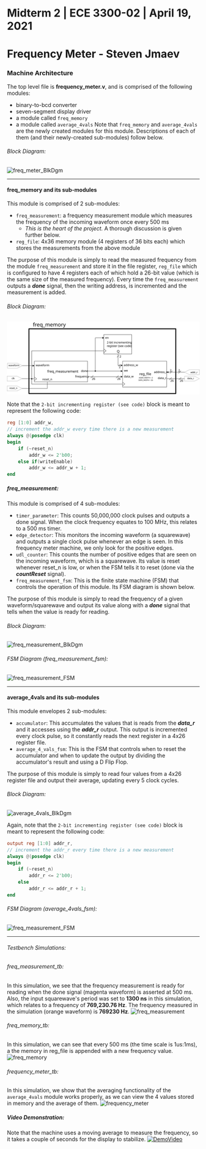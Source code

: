 # Midterm 2  |  ECE 3300-02  |  April 19, 2021 
# Frequency Meter - Steven Jmaev


### Machine Architecture
The top level file is **frequency_meter.v**, and is comprised of the following modules:
* binary-to-bcd converter
* seven-segment display driver
* a module called `freq_memory`
* a module called `average_4vals`
Note that `freq_memory` and `average_4vals` are the newly created modules for this module. Descriptions of each of them (and their newly-created sub-modules) follow below.

###### Block Diagram:
![freq_meter_BlkDgm](https://github.com/aseddin-teaching/sp21-midterm-2-stevenjmaev/blob/main/Images/frequency_meter_blockDiagram.svg)

---

#### freq_memory and its sub-modules

This module is comprised of 2 sub-modules:
* `freq_measurement`: a frequency measurement module which measures the frequency of the incoming waveform once every 500 ms
  * _This is the heart of the project._ A thorough discussion is given further below.
* `reg_file`: 4x36 memory module (4 registers of 36 bits each) which stores the measurements from the above module

The purpose of this module is simply to read the measured frequency from the module `freq_measurement` and store it in the file register, `reg_file` which is configured to have 4 registers each of which hold a 26-bit value (which is the same size of the measured frequency). Every time the `freq_measurement` outputs a _**done**_ signal, then the writing address, is incremented and the measurement is added. 

###### Block Diagram:
![freq_memory_BlkDgm](Images/freq_memory_blockDiagram.svg)<!--(https://github.com/aseddin-teaching/sp21-midterm-2-stevenjmaev/blob/main/Images/freq_memory_blockDiagram.svg)-->

Note that the `2-bit incrementing register (see code)` block is meant to represent the following code:
```verilog
reg [1:0] addr_w,
// increment the addr_w every time there is a new measurement
always @(posedge clk)
begin
    if (~reset_n)
        addr_w <= 2'b00;
    else if(writeEnable)
        addr_w <= addr_w + 1; 
end
```

##### freq_measurement:
This module is comprised of 4 sub-modules:
* `timer_parameter`: This counts 50,000,000 clock pulses and outputs a done signal. When the clock frequency equates to 100 MHz, this relates to a 500 ms timer.
* `edge_detector`: This monitors the incoming waveform (a squarewave) and outputs a single clock pulse whenever an edge is seen. In this frequency meter machine, we only look for the positive edges.
* `udl_counter`: This counts the number of positive edges that are seen on the incoming waveform, which is a squarewave. Its value is reset whenever reset_n is low, or when the FSM tells it to reset (done via the _**countReset**_ signal). 
* `freq_measurement_fsm`: This is the finite state machine (FSM) that controls the operation of this module. Its FSM diagram is shown below.

The purpose of this module is simply to read the frequency of a given waveform/squarewave and output its value along with a _**done**_ signal that tells when the value is ready for reading.

###### Block Diagram:
![freq_measurement_BlkDgm](https://github.com/aseddin-teaching/sp21-midterm-2-stevenjmaev/blob/main/Images/freq_measurement_blockDiagram.svg)

###### FSM Diagram (freq_measurement_fsm):
![freq_measurement_FSM](https://github.com/aseddin-teaching/sp21-midterm-2-stevenjmaev/blob/main/Images/freq_measurement_fsm.svg)

---
#### average_4vals and its sub-modules

This module envelopes 2 sub-modules:
* `accumulator`: This accumulates the values that is reads from the _**data_r**_ and it accesses using the _**addr_r**_ output. This output is incremented every clock pulse, so it constantly reads the next register in a 4x26 register file.
* `average_4_vals_fsm`: This is the FSM that controls when to reset the accumulator and when to update the output by dividing the accumulator's result and using a D Flip Flop.

The purpose of this module is simply to read four values from a 4x26 register file and output their average, updating every 5 clock cycles.

###### Block Diagram:
![average_4vals_BlkDgm](https://github.com/aseddin-teaching/sp21-midterm-2-stevenjmaev/blob/main/Images/average_4vals_blockDiagram.svg)

Again, note that the `2-bit incrementing register (see code)` block is meant to represent the following code:
```verilog
output reg [1:0] addr_r,
// increment the addr_r every time there is a new measurement
always @(posedge clk)
begin
    if (~reset_n)
        addr_r <= 2'b00;
    else
        addr_r <= addr_r + 1; 
end
```

###### FSM Diagram (average_4vals_fsm):
![freq_measurement_FSM](https://github.com/aseddin-teaching/sp21-midterm-2-stevenjmaev/blob/main/Images/average_4vals_fsm.svg)
***

###### Testbench Simulations:
######  freq_measurement_tb: 
In this simulation, we see that the frequency measurement is ready for reading when the done signal (magenta waveform) is asserted at 500 ms. Also, the input squarewave's period was set to **1300 ns** in this simulation, which relates to a frequency of **769,230.76 Hz**. The frequency measured in the simulation (orange waveform) is **769230 Hz**.
![freq_measurement](https://github.com/aseddin-teaching/sp21-midterm-2-stevenjmaev/blob/main/Images/freq_measurement_tb_sim_period1300ns.png)

######  freq_memory_tb:
In this simulation, we can see that every 500 ms (the time scale is 1us:1ms), a the memory in reg_file is appended with a new frequency value.
![freq_memory](https://github.com/aseddin-teaching/sp21-midterm-2-stevenjmaev/blob/main/Images/freq_memory_tb_sim_seeRegisterWrites.png)

######  frequency_meter_tb: 
In this simulation, we show that the averaging functionality of the `average_4vals` module works properly, as we can view the 4 values stored in memory and the average of them.
![frequency_meter](https://github.com/aseddin-teaching/sp21-midterm-2-stevenjmaev/blob/main/Images/frequency_meter_tb_sim_averaging.png)

##### Video Demonstration:
Note that the machine uses a moving average to measure the frequency, so it takes a couple of seconds for the display to stabilize.
[![DemoVideo](https://github.com/aseddin-teaching/sp21-midterm-2-stevenjmaev/blob/main/Images/VidThumbnail.png)](https://youtu.be/0ByH15WfleE)
